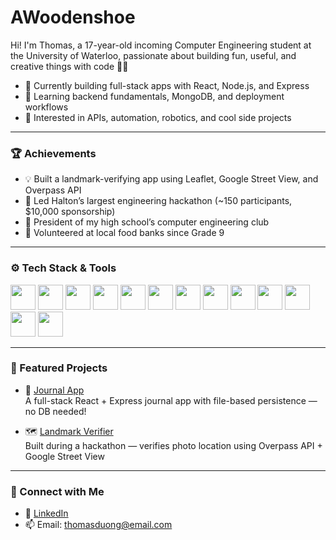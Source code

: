 # AWoodenshoe

Hi! I'm Thomas, a 17-year-old incoming Computer Engineering student at the University of Waterloo, passionate about building fun, useful, and creative things with code 👨‍💻

- 🔨 Currently building full-stack apps with React, Node.js, and Express
- 🚀 Learning backend fundamentals, MongoDB, and deployment workflows
- 🧠 Interested in APIs, automation, robotics, and cool side projects

---

### 🏆 Achievements
- 💡 Built a landmark-verifying app using Leaflet, Google Street View, and Overpass API
- 🥇 Led Halton’s largest engineering hackathon (~150 participants, $10,000 sponsorship)
- 🧠 President of my high school’s computer engineering club
- 🤝 Volunteered at local food banks since Grade 9

---

### ⚙️ Tech Stack & Tools

<p align="left">
  <!-- Frontend -->
  <img src="https://cdn.jsdelivr.net/gh/devicons/devicon/icons/html5/html5-original.svg" width="40" />
  <img src="https://cdn.jsdelivr.net/gh/devicons/devicon/icons/css3/css3-original.svg" width="40" />
  <img src="https://cdn.jsdelivr.net/gh/devicons/devicon/icons/javascript/javascript-original.svg" width="40" />
  <img src="https://cdn.jsdelivr.net/gh/devicons/devicon/icons/react/react-original.svg" width="40" />
  <img src="https://cdn.jsdelivr.net/gh/devicons/devicon/icons/figma/figma-original.svg" width="40" />

  <!-- Backend -->
  <img src="https://cdn.jsdelivr.net/gh/devicons/devicon/icons/nodejs/nodejs-original.svg" width="40" />
  <img src="https://cdn.jsdelivr.net/gh/devicons/devicon/icons/express/express-original.svg" width="40" />
  <img src="https://cdn.jsdelivr.net/gh/devicons/devicon/icons/mongodb/mongodb-original.svg" width="40" />

  <!-- Programming Languages -->
  <img src="https://cdn.jsdelivr.net/gh/devicons/devicon/icons/java/java-original.svg" width="40" />
  <img src="https://cdn.jsdelivr.net/gh/devicons/devicon/icons/cplusplus/cplusplus-original.svg" width="40" />
  <img src="https://cdn.jsdelivr.net/gh/devicons/devicon/icons/arduino/arduino-original.svg" width="40" />

  <!-- Tools -->
  <img src="https://cdn.jsdelivr.net/gh/devicons/devicon/icons/git/git-original.svg" width="40" />
  <img src="https://cdn.jsdelivr.net/gh/devicons/devicon/icons/github/github-original.svg" width="40" />
</p>

---

### 📌 Featured Projects

- 📝 [Journal App](https://github.com/AWoodenshoe/journal-app)  
  A full-stack React + Express journal app with file-based persistence — no DB needed!

- 🗺️ [Landmark Verifier](https://github.com/your/landmark-verifier)  
  Built during a hackathon — verifies photo location using Overpass API + Google Street View

---

### 🔗 Connect with Me
- 💼 [LinkedIn](https://www.linkedin.com/in/your-link-here)
- 📫 Email: thomasduong@email.com
